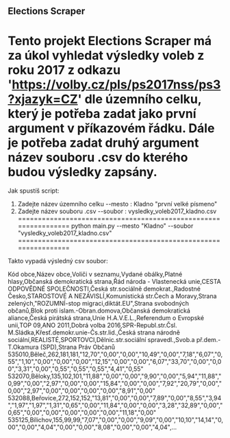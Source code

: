 Elections Scraper
------------------

Tento projekt Elections Scraper má za úkol vyhledat výsledky voleb z roku 2017 z odkazu 'https://volby.cz/pls/ps2017nss/ps3?xjazyk=CZ' dle územního celku, který je potřeba zadat jako první argument v příkazovém řádku. Dále je potřeba zadat druhý argument název souboru .csv do kterého budou výsledky zapsány.
================================================================
Jak spustíš script:
1. Zadejte název územního celku --mesto : Kladno "první velké písmeno"
2. Zadejte název souboru .csv --soubor : vysledky_voleb2017_kladno.csv
================================================================
python main.py --mesto "Kladno" --soubor "vysledky_voleb2017_kladno.csv"
================================================================

Takto vypadá výsledný csv soubor:

Kód obce,Název obce,Voliči v seznamu,Vydané obálky,Platné hlasy,Občanská demokratická strana,Řád národa - Vlastenecká unie,CESTA ODPOVĚDNÉ SPOLEČNOSTI,Česká str.sociálně demokrat.,Radostné Česko,STAROSTOVÉ A NEZÁVISLÍ,Komunistická str.Čech a Moravy,Strana zelených,"ROZUMNÍ-stop migraci,diktát.EU",Strana svobodných občanů,Blok proti islam.-Obran.domova,Občanská demokratická aliance,Česká pirátská strana,Unie H.A.V.E.L.,Referendum o Evropské unii,TOP 09,ANO 2011,Dobrá volba 2016,SPR-Republ.str.Čsl. M.Sládka,Křesť.demokr.unie-Čs.str.lid.,Česká strana národně sociální,REALISTÉ,SPORTOVCI,Dělnic.str.sociální spravedl.,Svob.a př.dem.-T.Okamura (SPD),Strana Práv Občanů
535010,Běleč,262,181,181,"12,70","0,00","0,00","10,49","0,00","7,18","6,07","0,55","1,10","0,00","0,00","0,00","12,15","0,00","0,00","6,07","33,70","0,00","0,00","3,31","0,00","0,55","0,55","0,55","4,41","0,55"
532070,Běloky,135,102,101,"11,88","0,00","0,00","9,90","0,00","5,94","11,88","0,99","0,00","2,97","0,00","0,00","15,84","0,00","0,00","7,92","20,79","0,00","0,00","2,97","0,00","0,00","0,00","0,00","8,91","0,00"
532088,Beřovice,272,152,152,"13,81","0,00","0,00","7,89","0,00","8,55","3,94","1,97","1,97","1,31","0,65","0,00","11,84","0,00","0,00","3,28","32,89","0,00","0,65","0,00","0,00","0,00","0,00","0,00","11,18","0,00"
535125,Bílichov,155,99,99,"7,07","0,00","0,00","9,09","0,00","10,10","14,14","0,00","0,00","4,04","0,00","0,00","8,08","0,00","0,00","4,04",...

